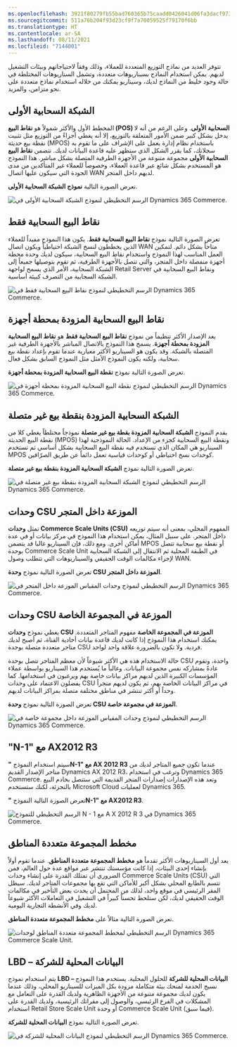 ```yaml
---
ms.openlocfilehash: 3921f80279fb55bad760365b75caadd0426041d06fa3dacf97310ceb32077746
ms.sourcegitcommit: 511a76b204f93d23cf9f7a70059525f79170f6bb
ms.translationtype: HT
ms.contentlocale: ar-SA
ms.lasthandoff: 08/11/2021
ms.locfileid: "7144001"
---
```

تتوفر العديد من نماذج التوزيع المتعددة للعملاء، وذلك وفقاً لاحتياجاتهم وبيئات التشغيل لديهم. يمكن استخدام النماذج بسيناريوهات متعددة، وتشمل السناريوهات المختلطة في حالة وجود خليط من النماذج لديك، وسيناريو يمكنك من خلاله استخدام نماذج متعددة على نحو متزامن، والمزيد.

## <a name="cloud-1st"></a>الشبكة السحابية الأولى
 
المخطط الأول والأكثر شمولاً هو **نقاط البيع (POS) السحابية الأولى**. وعلى الرغم من أنه لا يدخل بشكل كبير ضمن الأمور المتعلقة بالتوزيع، إلا أنه يغطي أجزاءً من التوزيع مثل تثبيت نقطة بيع حديثة (MPOS) باستخدام نظام إدارة يعمل على الإشراف على ما تقوم به سجلاتك، كما يقرر الشكل الذي ستظهر عليه قاعدة البيانات لديك. تتضمن **نقاط البيع السحابية الأولى** مجموعة متنوعة من الأجهزة الطرفية المتصلة بشكل مباشر. هذا النموذج هو المستخدم بشكل شائع عبر قاعدة العملاء، وخصوصاً للعملاء غير المتأكدين من مدى الجودة التي سيكون عليها اتصال WAN لديهم داخل المتجر. 

تعرض الصورة التالية **نموذج الشبكة السحابية الأولى**.

![الرسم التخطيطي لنموذج الشبكة السحابية الأولى في Dynamics 365 Commerce.](../media/cloud-first.png)
 
## <a name="cloud-pos-only"></a>نقاط البيع السحابية فقط

تعرض الصورة التالية نموذج **نقاط البيع السحابية فقط**. يكون هذا النموذج مفيداً للعملاء الذين يخططون لنسخ الشبكة احتياطياً ويكون اتصال WAN متاحاً بشكل دائم. لتمكين العمل المناسب لهذا النموذج واستخدام نقاط البيع السحابية، سيكون لديك وحدة محطة أجهزة منفصلة داخل المتجر، والتي تتصل بالأجهزة الطرفية، ثم تقوم بتوصيلها جميعاً إلى الشبكة السحابية، الأمر الذي يسمح لواجهة Retail Server ونقاط البيع السحابية في الشبكة السحابية من التصرف كبيئة أساسية. 

![الرسم التخطيطي لنموذج نقاط البيع السحابية فقط في Dynamics 365 Commerce.](../media/cloud-pos-only.png)
 
## <a name="cloud-pos-whardware-station"></a>نقاط البيع السحابية المزودة بمحطة أجهزة

يعد الإصدار الأكثر تنظيماً من نموذج **نقاط البيع السحابية فقط** هو **نقاط البيع السحابية المزودة بمحطة أجهزة**. يسمح هذا النموذج بالاتصال المباشر بالأجهزة الطرفية غير المتصلة بالشبكة. وقد يكون هو السيناريو الأكثر معيارية عندما تقوم بإعداد نقطة بيع سحابية، ولكنه يكون النموذج الأمثل مثل النموذج السابق بشكل فعال. 

تعرض الصورة التالية نموذج **نقطة البيع السحابية المزودة بمحطة أجهزة**.

![الرسم التخطيطي لنموذج نقطة البيع السحابية المزودة بمحطة أجهزة في Dynamics 365 Commerce.](../media/cloud-pos-hardware-station.png)

## <a name="cloud-wpos-offline"></a>الشبكة السحابية المزودة بنقطة بيع غير متصلة

يقدم النموذج **الشبكة السحابية المزودة بقطة بيع غير متصلة** نموذجاً مختلطاً يغطي كلا من نقطة البيع الحديثة (MPOS) ونقطة البيع السحابية كجزء من الإعداد. الحالة النموذجية لهذا السيناريو هي المكان الذي تستخدم فيه نقطة البيع السحابية بشكل أساسي ثم تستخدم MPOS كوحدات نسخ احتياطي أو كوحدات قياسية تعمل دائماً عن طريق الصرّافين.

تعرض الصورة التالية نموذج **الشبكة السحابية المزودة بنقطة بيع غير متصلة**.

![الرسم التخطيطي لنموذج الشبكة السحابية المزودة بنقطة بيع غير متصلة في Dynamics 365 Commerce.](../media/cloud-pos-offline.png) 
 
## <a name="csu-deployed-in-store"></a>وحدات CSU الموزعة داخل المتجر

تمثل **وحدات Commerce Scale Units (‏CSU)** المفهوم المحلي، بمعنى أنه سيتم توزيعه داخل المتجر. على سبيل المثال، يمكن استخدام هذا النموذج في مركز بيانات أو في عدة أماكن أخرى. ومع ذلك، فإن السيناريو غالبا قد يتضمن MPOS أو نقطة بيع سحابية تتصل بوحدة Commerce Scale Unit في الطبقة المحلية ثم الانتقال إلى الشبكة السحابية لإجراء مكالمات الوقت الحقيقي والسيناريوهات التي تتطلب وصول WAN. 

تعرض الصورة التالية نموذج **وحدة CSU الموزعة داخل المتجر**.
 
![الرسم التخطيطي لنموذج وحدات المقياس الموزعة داخل المتجر في Dynamics 365 Commerce.](../media/cloud-scale-unit-deployed-in-store.png) 

## <a name="csu-deployed-in-private-cloud"></a>وحدات CSU الموزعة في المجموعة الخاصة
 
يغطي نموذج **وحدات CSU الموزعة في المجموعة الخاصة** مفهوم المتاجر المتعددة. يمكنك استخدام هذا النموذج إذا كانت لديك قاعدة بيانات أحادية القناة، ثم أصبح لديك متاجر متعددة متصلة بوحدة CSU فردية. ولا تكون بالضرورة علاقة واحد لواحد. 

حالة الاستخدام هذه هي الأكثر شيوعاً لأن معظم المتاجر تتصل بوحدة CSU واحدة، وتقوم عادةً بمشاركه نفس مجموعة البيانات. وغالباً ما يُستخدم هذا السيناريو بواسطة عملاء المؤسسات الكبيرة الذين لديهم مراكز بيانات خاصة بهم ويرغبون في استخدامها. كما يفضلون الاعتماد على وحدات CSU في مراكز البيانات الخاصة بهم، ثم يكون لديهم متجراً وحداً أو أكثر تنتشر في مناطق مختلفة متصلة بمراكز البيانات لديهم. 

تعرض الصورة التالية نموذج **وحدة CSU الموزعة في مجموعة خاصة**.

![الرسم التخطيطي لنموذج وحدات المقياس الموزعة داخل مجموعة خاصة في Dynamics 365 Commerce.](../media/cloud-scale-unit-deployed-private-cloud.png) 

## <a name="n-1-with-ax-2012-r3"></a>"N-1" مع AX2012 R3
 
سيتم استخدام النموذج **"‏N-1" مع AX 2012 R3** عندما تكون جميع المتاجر لديك من متاجر الإصدار القديم Dynamics AX 2012 R3، وترغب في استخدام Dynamics 365 Commerce. وتعد هذه الإصدارات إصدارات المتجر القديمة التي ستتصل بخادم البيع بالتجزئة، لكنك ستستخدم Microsoft Cloud لعمليات Dynamics 365. 

تعرض الصورة التالية النموذج **"‏N-1" مع AX2012 R3**. 

![الرسم التخطيطي للنموذج N - 1 مع A X 2012 R 3 في Dynamics 365 Commerce.](../media/n1-ax2012r3.png) 

## <a name="multi-geo-cloud-topology"></a>مخطط المجموعة متعددة المناطق
   
يعد أول السيناريوهات الأكثر تقدماً هو **مخطط المجموعة متعددة المناطق**. عندما تقوم أولاً بإنشاء إحدى البيئات، إذا كانت مؤسستك تنتشر عبر مواقع عدة حول العالم، فمن الضروري أن تمتلك القدرة على إنشاء وحدات Commerce Scale Units (‏CSU) التي تتسم بالطابع المحلي بشكل أكبر للأماكن التي تقع بها مجموعات المتاجر لديك. سيظل المقر الرئيسي في موقع واحد، لذلك من المحتمل أن يحدث بعض التأخير في مكالمات الوقت الحقيقي لديك، لكن ستلحظ تحسناً كبيراً في التشغيل في التعاملات الأكثر شيوعاً لديك وفي الأنشطة التجارية اليومية.

تعرض الصورة التالية مثالاً على **مخطط المجموعة متعددة المناطق**.

![الرسم التخطيطي لمخطط المجموعة متعددة المناطق لوحدات Dynamics 365 Commerce Scale Unit.](../media/multi-geo-cloud-topology.png) 
 
## <a name="lbd--local-business-data"></a>LBD – البيانات المحلية للشركة

يتم استخدام نموذج **LBD – البيانات المحلية للشركة** للحلول المحلية. يستخدم هذا النموذج نسيج الخدمة لمنحك بيئة متكاملة مزودة بكل الميزات للسيناريو المحلي، وذلك عندما يكون لديك مجموعة متنوعة من الأجهزة الظاهرية ولديك القدرة على التعامل مع المشكلات في الفرع الرئيسي، والوصول إلى مقراتك الرئيسية، ولديك القدرة على استخدام Retail Store Scale Unit أو وحدة Commerce Scale Unit (فيما سبق).

تعرض الصورة التالية نموذج **البيانات المحلية للشركة**.


![الرسم التخطيطي لنموذج البيانات المحلية للشركة في Dynamics 365 Commerce.](../media/local-business-data-pattern.png)

